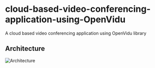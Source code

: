 # cloud-based-video-conferencing-application-using-OpenVidu
A cloud based video conferencing application using OpenVidu library

## Architecture

![Architecture]([https://github.com/nrdyava/Dining-Concierge-Chatbot/blob/6a27b197febac4594b89b7443fb3bb8640b2f953/Architecture.png](https://github.com/0-5-blood-prince/cloud-based-video-conferencing-application-using-openvidu/blob/main/System%20Design.jpeg)https://github.com/0-5-blood-prince/cloud-based-video-conferencing-application-using-openvidu/blob/main/System%20Design.jpeg)

